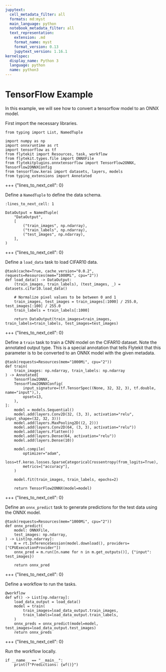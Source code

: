 ```yaml
---
jupytext:
  cell_metadata_filter: all
  formats: md:myst
  main_language: python
  notebook_metadata_filter: all
  text_representation:
    extension: .md
    format_name: myst
    format_version: 0.13
    jupytext_version: 1.16.1
kernelspec:
  display_name: Python 3
  language: python
  name: python3
---
```


# TensorFlow Example

In this example, we will see how to convert a tensorflow model to an ONNX model.

First import the necessary libraries.

```{code-cell}
from typing import List, NamedTuple

import numpy as np
import onnxruntime as rt
import tensorflow as tf
from flytekit import Resources, task, workflow
from flytekit.types.file import ONNXFile
from flytekitplugins.onnxtensorflow import TensorFlow2ONNX, TensorFlow2ONNXConfig
from tensorflow.keras import datasets, layers, models
from typing_extensions import Annotated
```

+++ {"lines_to_next_cell": 0}

Define a `NamedTuple` to define the data schema.

```{code-cell}
:lines_to_next_cell: 1

DataOutput = NamedTuple(
    "DataOutput",
    [
        ("train_images", np.ndarray),
        ("train_labels", np.ndarray),
        ("test_images", np.ndarray),
    ],
)
```

+++ {"lines_to_next_cell": 0}

Define a `load_data` task to load CIFAR10 data.

```{code-cell}
@task(cache=True, cache_version="0.0.2", requests=Resources(mem="1000Mi", cpu="2"))
def load_data() -> DataOutput:
    (train_images, train_labels), (test_images, _) = datasets.cifar10.load_data()

    # Normalize pixel values to be between 0 and 1
    train_images, test_images = train_images[:1000] / 255.0, test_images[:100] / 255.0
    train_labels = train_labels[:1000]

    return DataOutput(train_images=train_images, train_labels=train_labels, test_images=test_images)
```

+++ {"lines_to_next_cell": 0}

Define a `train` task to train a CNN model on the CIFAR10 dataset.
Note the annotated output type.
This is a special annotation that tells Flytekit that this parameter is to be converted to an ONNX model with the given metadata.

```{code-cell}
@task(requests=Resources(mem="1000Mi", cpu="2"))
def train(
    train_images: np.ndarray, train_labels: np.ndarray
) -> Annotated[
    TensorFlow2ONNX,
    TensorFlow2ONNXConfig(
        input_signature=(tf.TensorSpec((None, 32, 32, 3), tf.double, name="input"),),
        opset=13,
    ),
]:
    model = models.Sequential()
    model.add(layers.Conv2D(32, (3, 3), activation="relu", input_shape=(32, 32, 3)))
    model.add(layers.MaxPooling2D((2, 2)))
    model.add(layers.Conv2D(64, (3, 3), activation="relu"))
    model.add(layers.Flatten())
    model.add(layers.Dense(64, activation="relu"))
    model.add(layers.Dense(10))

    model.compile(
        optimizer="adam",
        loss=tf.keras.losses.SparseCategoricalCrossentropy(from_logits=True),
        metrics=["accuracy"],
    )

    model.fit(train_images, train_labels, epochs=2)

    return TensorFlow2ONNX(model=model)
```

+++ {"lines_to_next_cell": 0}

Define an `onnx_predict` task to generate predictions for the test data using the ONNX model.

```{code-cell}
@task(requests=Resources(mem="1000Mi", cpu="2"))
def onnx_predict(
    model: ONNXFile,
    test_images: np.ndarray,
) -> List[np.ndarray]:
    m = rt.InferenceSession(model.download(), providers=["CPUExecutionProvider"])
    onnx_pred = m.run([n.name for n in m.get_outputs()], {"input": test_images})

    return onnx_pred
```

+++ {"lines_to_next_cell": 0}

Define a workflow to run the tasks.

```{code-cell}
@workflow
def wf() -> List[np.ndarray]:
    load_data_output = load_data()
    model = train(
        train_images=load_data_output.train_images,
        train_labels=load_data_output.train_labels,
    )
    onnx_preds = onnx_predict(model=model, test_images=load_data_output.test_images)
    return onnx_preds
```

+++ {"lines_to_next_cell": 0}

Run the workflow locally.

```{code-cell}
if __name__ == "__main__":
    print(f"Predictions: {wf()}")
```
